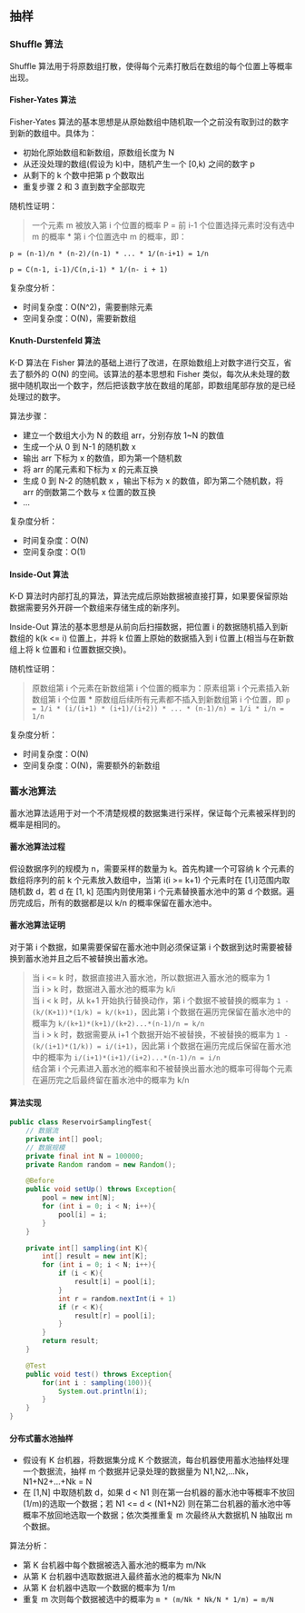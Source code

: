 ## 抽样
### Shuffle 算法
Shuffle 算法用于将原数组打散，使得每个元素打散后在数组的每个位置上等概率出现。
#### Fisher-Yates 算法
Fisher-Yates 算法的基本思想是从原始数组中随机取一个之前没有取到过的数字到新的数组中。具体为：
- 初始化原始数组和新数组，原数组长度为 N
- 从还没处理的数组(假设为 k)中，随机产生一个 [0,k) 之间的数字 p
- 从剩下的 k 个数中把第 p 个数取出
- 重复步骤 2 和 3 直到数字全部取完

随机性证明：
> 一个元素 m 被放入第 i 个位置的概率 P = 前 i-1 个位置选择元素时没有选中 m 的概率 * 第 i 个位置选中 m 的概率，即： 
```shell
p = (n-1)/n * (n-2)/(n-1) * ... * 1/(n-i+1) = 1/n

p = C(n-1, i-1)/C(n,i-1) * 1/(n- i + 1) 
```
复杂度分析：
- 时间复杂度：O(N^2)，需要删除元素
- 空间复杂度：O(N)，需要新数组
#### Knuth-Durstenfeld 算法
K-D 算法在 Fisher 算法的基础上进行了改进，在原始数组上对数字进行交互，省去了额外的 O(N) 的空间。该算法的基本思想和 Fisher 类似，每次从未处理的数据中随机取出一个数字，然后把该数字放在数组的尾部，即数组尾部存放的是已经处理过的数字。

算法步骤：
- 建立一个数组大小为 N 的数组 arr，分别存放 1~N 的数值
- 生成一个从 0 到 N-1 的随机数 x
- 输出 arr 下标为 x 的数值，即为第一个随机数
- 将 arr 的尾元素和下标为 x 的元素互换
- 生成 0 到 N-2 的随机数 x ，输出下标为 x 的数值，即为第二个随机数，将 arr 的倒数第二个数与 x 位置的数互换
- ...

复杂度分析：
- 时间复杂度：O(N)
- 空间复杂度：O(1)

#### Inside-Out 算法
K-D 算法时内部打乱的算法，算法完成后原始数据被直接打算，如果要保留原始数据需要另外开辟一个数组来存储生成的新序列。

Inside-Out 算法的基本思想是从前向后扫描数据，把位置 i 的数据随机插入到新数组的 k(k <= i) 位置上，并将 k 位置上原始的数据插入到 i 位置上(相当与在新数组上将 k 位置和 i 位置数据交换)。

随机性证明：
> 原数组第 i 个元素在新数组第 i 个位置的概率为：原素组第 i 个元素插入新数组第 i 个位置 * 原数组后续所有元素都不插入到新数组第 i 个位置，即 ```p = 1/i * (i/(i+1) * (i+1)/(i+2)) * ... * (n-1)/n) = 1/i * i/n = 1/n```

复杂度分析：
- 时间复杂度：O(N)
- 空间复杂度：O(N)，需要额外的新数组
### 蓄水池算法
蓄水池算法适用于对一个不清楚规模的数据集进行采样，保证每个元素被采样到的概率是相同的。
#### 蓄水池算法过程
假设数据序列的规模为 n，需要采样的数量为 k。首先构建一个可容纳 k 个元素的数组将序列的前 k 个元素放入数组中，当第 i(i >= k+1) 个元素时在 [1,i]范围内取随机数 d，若 d 在 [1, k] 范围内则使用第 i 个元素替换蓄水池中的第 d 个数据。遍历完成后，所有的数据都是以 k/n 的概率保留在蓄水池中。
#### 蓄水池算法证明
对于第 i 个数据，如果需要保留在蓄水池中则必须保证第 i 个数据到达时需要被替换到蓄水池并且之后不被替换出蓄水池。

> 当 i <= k 时，数据直接进入蓄水池，所以数据进入蓄水池的概率为 1<br>
> 当 i > k 时，数据进入蓄水池的概率为 k/i<br>
> 当 i < k 时，从 k+1 开始执行替换动作，第 i 个数据不被替换的概率为 ```1 - (k/(K+1))*(1/k) = k/(k+1)```，因此第 i 个数据在遍历完保留在蓄水池中的概率为 ```k/(k+1)*(k+1)/(k+2)...*(n-1)/n = k/n```<br>
> 当 i > k 时，数据需要从 i+1 个数据开始不被替换，不被替换的概率为 ```1 - (k/(i+1)*(1/k)) = i/(i+1)```，因此第 i 个数据在遍历完成后保留在蓄水池中的概率为 ```i/(i+1)*(i+1)/(i+2)...*(n-1)/n = i/n```<br>
> 结合第 i 个元素进入蓄水池的概率和不被替换出蓄水池的概率可得每个元素在遍历完之后最终留在蓄水池中的概率为 k/n

#### 算法实现
```java
public class ReservoirSamplingTest{
    // 数据流
    private int[] pool;
    // 数据规模
    private final int N = 100000;
    private Random random = new Random();

    @Before
    public void setUp() throws Exception{
        pool = new int[N];
        for (int i = 0; i < N; i++){
            pool[i] = i;
        }
    }

    private int[] sampling(int K){
        int[] result = new int[K];
        for (int i = 0; i < N; i++){
            if (i < K){
                result[i] = pool[i];
            }
            int r = random.nextInt(i + 1)
            if (r < K){
                result[r] = pool[i];
            }
        }
        return result;
    }

    @Test
    public void test() throws Exception{
        for(int i : sampling(100)){
            System.out.println(i);
        }
    }
}
```

#### 分布式蓄水池抽样
- 假设有 K 台机器，将数据集分成 K 个数据流，每台机器使用蓄水池抽样处理一个数据流，抽样 m 个数据并记录处理的数据量为 N1,N2,...Nk，N1+N2+...+Nk = N
- 在 [1,N] 中取随机数 d，如果 d < N1 则在第一台机器的蓄水池中等概率不放回(1/m)的选取一个数据；若 N1 <= d < (N1+N2) 则在第二台机器的蓄水池中等概率不放回地选取一个数据；依次类推重复 m 次最终从大数据机 N 抽取出 m 个数据。

算法分析：
- 第 K 台机器中每个数据被选入蓄水池的概率为 m/Nk
- 从第 K 台机器中选取数据进入最终蓄水池的概率为 Nk/N
- 从第 K 台机器中选取一个数据的概率为 1/m
- 重复 m 次则每个数据被选中的概率为 ```m * (m/Nk * Nk/N * 1/m) = m/N```